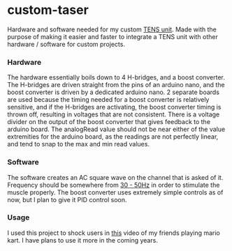 # custom-taser
Hardware and software needed for my custom [TENS unit](https://en.wikipedia.org/wiki/Transcutaneous_electrical_nerve_stimulation). Made with the purpose of making it easier and faster to integrate a TENS unit with other hardware / software for custom projects.

### Hardware
The hardware essentially boils down to 4 H-bridges, and a boost converter. The H-bridges are driven straight from the pins of an arduino nano, and the boost converter is driven by a dedicated arduino nano. 2 separate boards are used because the timing needed for a boost converter is relatively sensitive, and if the H-bridges are activating, the boost converter timing is thrown off, resulting in voltages that are not consistent. There is a voltage divider on the output of the boost converter that gives feedback to the arduino board. The analogRead value should not be near either of the value extremities for the arduino board, as the readings are not perfectly linear, and tend to snap to the max and min read values.

### Software
The software creates an AC square wave on the channel that is asked of it. Frequency should be somewhere from [30 - 50Hz](https://enrichedhealthcare.com/library/resources/tens/#:~:text=80%20to%20120Hz%2Dacute%20pain%0A%0A35%2D50Hz%2Dmuscle%20stimulation%0A%0A2%20to%2010Hz%20%E2%80%93%20chronic%20pain) in order to stimulate the muscle properly. The boost converter uses extremely simple controls as of now, but I plan to give it PID control soon.

### Usage
I used this project to shock users in [this](https://youtu.be/dzjZxOKlJjM) video of my friends playing mario kart. I have plans to use it more in the coming years.
